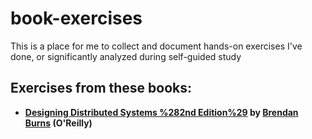# book-exercises
This is a place for me to collect and document hands-on exercises I've done, or significantly analyzed during self-guided study

## Exercises from these books:
* **[Designing Distributed Systems %282nd Edition%29][designing-distributed-systems] by [Brendan Burns][brendan-burns] (O'Reilly)** 

[designing-distributed-systems]:
    https://learning.oreilly.com/library/view/designing-distributed-systems/9781098156343/
    (Designing Distributed Systems by Brendan Burns %28O’Reilly%29. Copyright 2025 Brendan Burns, 978-1-098-15635-0.)

[brendan-burns]: https://learning.oreilly.com/search/?q=author%3A%22Brendan%20Burns%22&order_by=relevance&rows=100&language_with_transcripts=en
